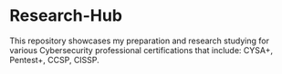 # Research-Hub
This repository showcases my preparation and research studying for various Cybersecurity professional certifications that include: CYSA+, Pentest+, CCSP, CISSP.
